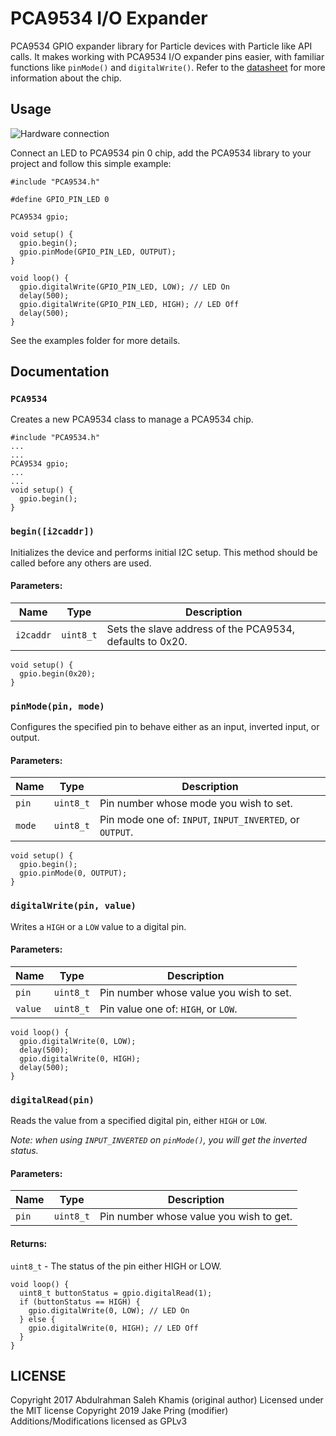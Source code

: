 # PCA9534 I/O Expander

PCA9534 GPIO expander library for Particle devices with Particle like API calls. It makes working with PCA9534 I/O expander pins easier, with familiar functions like `pinMode()` and `digitalWrite()`. Refer to the [datasheet](pca9534.pdf) for more information about the chip.

## Usage

![Hardware connection](images/hardware_connection.png "Hardware connection setup")

Connect an LED to PCA9534 pin 0 chip, add the PCA9534 library to your project and follow this simple example:

```Arduino
#include "PCA9534.h"

#define GPIO_PIN_LED 0

PCA9534 gpio;

void setup() {
  gpio.begin();
  gpio.pinMode(GPIO_PIN_LED, OUTPUT);
}

void loop() {
  gpio.digitalWrite(GPIO_PIN_LED, LOW); // LED On
  delay(500);
  gpio.digitalWrite(GPIO_PIN_LED, HIGH); // LED Off
  delay(500);
}
```

See the examples folder for more details.

## Documentation

### `PCA9534`
Creates a new PCA9534 class to manage a PCA9534 chip.

```Arduino
#include "PCA9534.h"
...
...
PCA9534 gpio;
...
...
void setup() {
  gpio.begin();
}
```

### `begin([i2caddr])`
Initializes the device and performs initial I2C setup. This method should be called before any others are used.

#### Parameters:
| Name | Type | Description |
|------|------|-------------|
| `i2caddr` | `uint8_t` | Sets the slave address of the PCA9534, defaults to 0x20. |

```Arduino
void setup() {
  gpio.begin(0x20);
}
```

### `pinMode(pin, mode)`
Configures the specified pin to behave either as an input, inverted input, or output.

#### Parameters:
| Name | Type | Description |
|------|------|-------------|
| `pin` | `uint8_t` | Pin number whose mode you wish to set. |
| `mode` | `uint8_t` | Pin mode one of: `INPUT`, `INPUT_INVERTED`, or `OUTPUT`. |

```Arduino
void setup() {
  gpio.begin();
  gpio.pinMode(0, OUTPUT);
}
```

### `digitalWrite(pin, value)`
Writes a `HIGH` or a `LOW` value to a digital pin.

#### Parameters:
| Name | Type | Description |
|------|------|-------------|
| `pin` | `uint8_t` | Pin number whose value you wish to set. |
| `value` | `uint8_t` | Pin value one of: `HIGH`, or `LOW`. |

```Arduino
void loop() {
  gpio.digitalWrite(0, LOW);
  delay(500);
  gpio.digitalWrite(0, HIGH);
  delay(500);
}
```

### `digitalRead(pin)`
Reads the value from a specified digital pin, either `HIGH` or `LOW`.

*Note: when using `INPUT_INVERTED` on `pinMode()`, you will get the inverted status.*

#### Parameters:
| Name | Type | Description |
|------|------|-------------|
| `pin` | `uint8_t` | Pin number whose value you wish to get. |

#### Returns:
`uint8_t` - The status of the pin either HIGH or LOW.

```Arduino
void loop() {
  uint8_t buttonStatus = gpio.digitalRead(1);
  if (buttonStatus == HIGH) {
    gpio.digitalWrite(0, LOW); // LED On
  } else {
    gpio.digitalWrite(0, HIGH); // LED Off
  }
}
```

## LICENSE
Copyright 2017 Abdulrahman Saleh Khamis (original author) Licensed under the MIT license
Copyright 2019 Jake Pring (modifier) Additions/Modifications licensed as GPLv3
